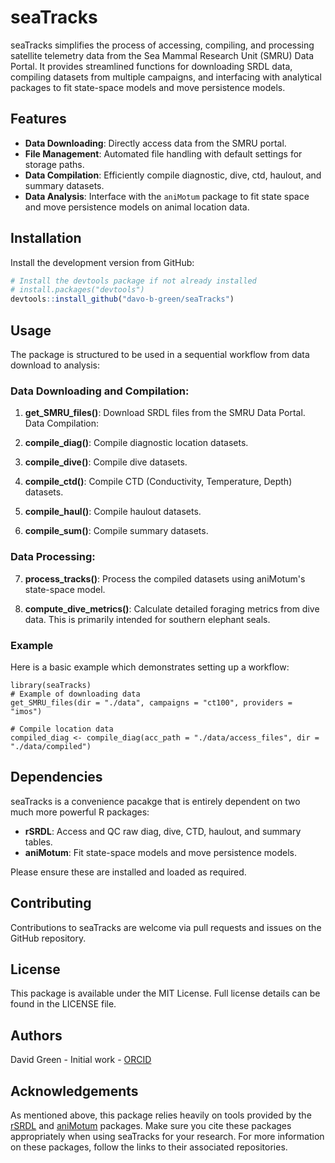 # seaTracks

seaTracks simplifies the process of accessing, compiling, and processing satellite telemetry data from the Sea Mammal Research Unit (SMRU) Data Portal. It provides streamlined functions for downloading SRDL data, compiling datasets from multiple campaigns, and interfacing with analytical packages to fit state-space models and move persistence models.

## Features
- **Data Downloading**: Directly access data from the SMRU portal.
- **File Management**: Automated file handling with default settings for storage paths.
- **Data Compilation**: Efficiently compile diagnostic, dive, ctd, haulout, and summary datasets.
- **Data Analysis**: Interface with the `aniMotum` package to fit state space and move persistence models on animal location data.

## Installation

Install the development version from GitHub:

```r
# Install the devtools package if not already installed
# install.packages("devtools")
devtools::install_github("davo-b-green/seaTracks")
```
## Usage
The package is structured to be used in a sequential workflow from data download to analysis:

### Data Downloading and Compilation:

1. **get_SMRU_files()**: Download SRDL files from the SMRU Data Portal.
Data Compilation:

2. **compile_diag()**: Compile diagnostic location datasets.
3. **compile_dive()**: Compile dive datasets.
4. **compile_ctd()**: Compile CTD (Conductivity, Temperature, Depth) datasets.
5. **compile_haul()**: Compile haulout datasets.
6. **compile_sum()**: Compile summary datasets.

### Data Processing:

7. **process_tracks()**: Process the compiled datasets using aniMotum's state-space model.
  
8. **compute_dive_metrics()**: Calculate detailed foraging metrics from dive data. This is primarily intended for southern elephant seals.

### Example
Here is a basic example which demonstrates setting up a workflow:

```{r}
library(seaTracks)
# Example of downloading data
get_SMRU_files(dir = "./data", campaigns = "ct100", providers = "imos")

# Compile location data
compiled_diag <- compile_diag(acc_path = "./data/access_files", dir = "./data/compiled")
```
## Dependencies
seaTracks is a convenience pacakge that is entirely dependent on two much more powerful R packages:

- **rSRDL**: Access and QC raw diag, dive, CTD, haulout, and summary tables.
- **aniMotum**: Fit state-space models and move persistence models.

Please ensure these are installed and loaded as required.

## Contributing
Contributions to seaTracks are welcome via pull requests and issues on the GitHub repository.

## License
This package is available under the MIT License. Full license details can be found in the LICENSE file.

## Authors
David Green - Initial work - [ORCID](https://orcid.org/0000-0002-0346-3129)

## Acknowledgements
As mentioned above, this package relies heavily on tools provided by the [rSRDL](https://github.com/embiuw/rSRDL) and [aniMotum](https://github.com/ianjonsen/aniMotum) packages. Make sure you cite these packages appropriately when using seaTracks for your research. For more information on these packages, follow the links to their associated repositories.
